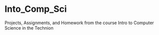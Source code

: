 # Into_Comp_Sci
Projects, Assignments, and Homework from the course Intro to Computer Science in the Technion
